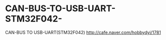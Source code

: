 # CAN-BUS-TO-USB-UART-STM32F042-
CAN-BUS TO USB-UART(STM32F042)
http://cafe.naver.com/hobbydyi/1781
